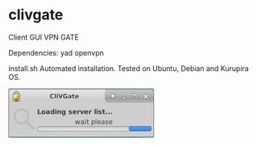 # clivgate
Client GUI VPN GATE

Dependencies:
yad
openvpn

install.sh
Automated installation. Tested on Ubuntu, Debian and Kurupira OS.

![alt text](https://raw.githubusercontent.com/m41k/clivgate/master/img/clivgate1.png)
